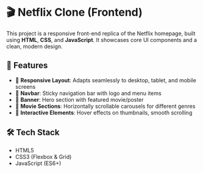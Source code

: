 # 🎬 Netflix Clone (Frontend)

This project is a responsive front-end replica of the Netflix homepage, built using **HTML**, **CSS**, and **JavaScript**. It showcases core UI components and a clean, modern design.

## 🚀 Features

- 🔹 **Responsive Layout**: Adapts seamlessly to desktop, tablet, and mobile screens  
- 🔹 **Navbar**: Sticky navigation bar with logo and menu items  
- 🔹 **Banner**: Hero section with featured movie/poster  
- 🔹 **Movie Sections**: Horizontally scrollable carousels for different genres  
- 🔹 **Interactive Elements**: Hover effects on thumbnails, smooth scrolling  

## 🛠️ Tech Stack

- HTML5  
- CSS3 (Flexbox & Grid)  
- JavaScript (ES6+)  


